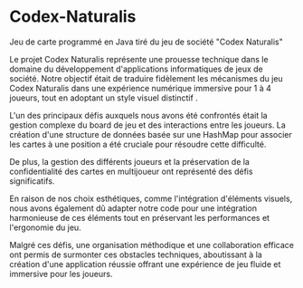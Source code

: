 # Codex-Naturalis
Jeu de carte programmé en Java tiré du jeu de société "Codex Naturalis"

Le projet Codex Naturalis représente une prouesse technique dans le domaine du développement d'applications informatiques de jeux de société. Notre objectif était de traduire fidèlement les mécanismes du jeu Codex Naturalis dans une expérience numérique immersive pour 1 à 4 joueurs, tout en adoptant un style visuel distinctif .

L'un des principaux défis auxquels nous avons été confrontés était la gestion complexe du board de jeu et des interactions entre les joueurs. La création d'une structure de données basée sur une HashMap pour associer les cartes à une position a été cruciale pour résoudre cette difficulté.

De plus, la gestion des différents joueurs et la préservation de la confidentialité des cartes en multijoueur ont représenté des défis significatifs.

En raison de nos choix esthétiques, comme l'intégration d'éléments visuels, nous avons également dû adapter notre code pour une intégration harmonieuse de ces éléments tout en préservant les performances et l'ergonomie du jeu.

Malgré ces défis, une organisation méthodique et une collaboration efficace ont permis de surmonter ces obstacles techniques, aboutissant à la création d'une application réussie offrant une expérience de jeu fluide et immersive pour les joueurs.

